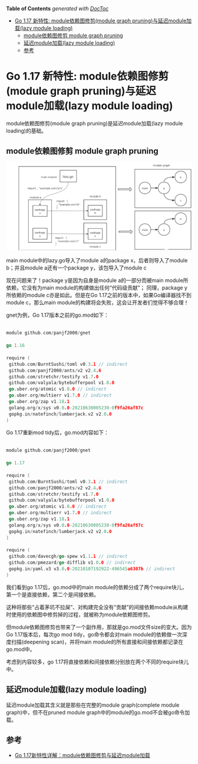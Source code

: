 <!-- START doctoc generated TOC please keep comment here to allow auto update -->
<!-- DON'T EDIT THIS SECTION, INSTEAD RE-RUN doctoc TO UPDATE -->
**Table of Contents**  *generated with [DocToc](https://github.com/thlorenz/doctoc)*

- [Go 1.17 新特性: module依赖图修剪(module graph pruning)与延迟module加载(lazy module loading)](#go-117-%E6%96%B0%E7%89%B9%E6%80%A7-module%E4%BE%9D%E8%B5%96%E5%9B%BE%E4%BF%AE%E5%89%AAmodule-graph-pruning%E4%B8%8E%E5%BB%B6%E8%BF%9Fmodule%E5%8A%A0%E8%BD%BDlazy-module-loading)
  - [module依赖图修剪 module graph pruning](#module%E4%BE%9D%E8%B5%96%E5%9B%BE%E4%BF%AE%E5%89%AA-module-graph-pruning)
  - [延迟module加载(lazy module loading)](#%E5%BB%B6%E8%BF%9Fmodule%E5%8A%A0%E8%BD%BDlazy-module-loading)
  - [参考](#%E5%8F%82%E8%80%83)

<!-- END doctoc generated TOC please keep comment here to allow auto update -->

# Go 1.17 新特性: module依赖图修剪(module graph pruning)与延迟module加载(lazy module loading)

module依赖图修剪(module graph pruning)是延迟module加载(lazy module loading)的基础。

## module依赖图修剪 module graph pruning

![](.module_images/module_graph.png)

main module中的lazy.go导入了module a的package x，后者则导入了module b；并且module a还有一个package y，该包导入了module c

现在问题来了！package y是因为自身是module a的一部分而被main module所依赖，它没有为main module的构建做出任何“代码级贡献”；
同理，package y所依赖的module c亦是如此。但是在Go 1.17之前的版本中，如果Go编译器找不到module c，那么main module的构建将会失败，这会让开发者们觉得不够合理！

gnet为例，Go 1.17版本之前的go.mod如下：

```go

module github.com/panjf2000/gnet

go 1.16

require (
 github.com/BurntSushi/toml v0.3.1 // indirect
 github.com/panjf2000/ants/v2 v2.4.6
 github.com/stretchr/testify v1.7.0
 github.com/valyala/bytebufferpool v1.0.0
 go.uber.org/atomic v1.8.0 // indirect
 go.uber.org/multierr v1.7.0 // indirect
 go.uber.org/zap v1.18.1
 golang.org/x/sys v0.0.0-20210630005230-0f9fa26af87c
 gopkg.in/natefinch/lumberjack.v2 v2.0.0
)
```

Go 1.17重新mod tidy后，go.mod内容如下：
```go

module github.com/panjf2000/gnet

go 1.17

require (
 github.com/BurntSushi/toml v0.3.1 // indirect
 github.com/panjf2000/ants/v2 v2.4.6
 github.com/stretchr/testify v1.7.0
 github.com/valyala/bytebufferpool v1.0.0
 go.uber.org/atomic v1.8.0 // indirect
 go.uber.org/multierr v1.7.0 // indirect
 go.uber.org/zap v1.18.1
 golang.org/x/sys v0.0.0-20210630005230-0f9fa26af87c
 gopkg.in/natefinch/lumberjack.v2 v2.0.0
)

require (
 github.com/davecgh/go-spew v1.1.1 // indirect
 github.com/pmezard/go-difflib v1.0.0 // indirect
 gopkg.in/yaml.v3 v3.0.0-20210107192922-496545a6307b // indirect
)
```

我们看到go 1.17后，go.mod中的main module的依赖分成了两个require块儿，第一个是直接依赖，第二个是间接依赖。


这种将那些“占着茅坑不拉屎”、对构建完全没有“贡献”的间接依赖module从构建时使用的依赖图中修剪掉的过程，就被称为module依赖图修剪。



但module依赖图修剪也带来了一个副作用，那就是go.mod文件size的变大。因为Go 1.17版本后，每次go mod tidy，go命令都会对main module的依赖做一次深度扫描(deepening scan)，并将main module的所有直接和间接依赖都记录在go.mod中。

考虑到内容较多，go 1.17将直接依赖和间接依赖分别放在两个不同的require块儿中。
## 延迟module加载(lazy module loading)


延迟module加载其含义就是那些在完整的module graph(complete module graph)中，但不在pruned module graph中的module的go.mod不会被go命令加载。






## 参考

- [Go 1.17新特性详解：module依赖图修剪与延迟module加载](https://tonybai.com/2021/08/19/go-module-changes-in-go-1-17/)